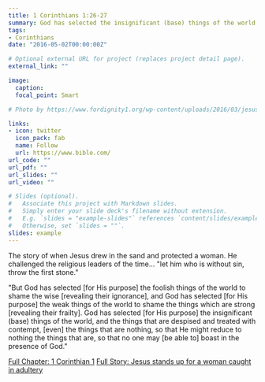 ```yaml
---
title: 1 Corinthians 1:26-27
summary: God has selected the insignificant (base) things of the world...
tags:
- Corinthians
date: "2016-05-02T00:00:00Z"

# Optional external URL for project (replaces project detail page).
external_link: ""

image:
  caption: 
  focal_point: Smart

# Photo by https://www.fordignity1.org/wp-content/uploads/2016/03/jesuswrite.jpg

links:
- icon: twitter
  icon_pack: fab
  name: Follow
  url: https://www.bible.com/
url_code: ""
url_pdf: ""
url_slides: ""
url_video: ""

# Slides (optional).
#   Associate this project with Markdown slides.
#   Simply enter your slide deck's filename without extension.
#   E.g. `slides = "example-slides"` references `content/slides/example-slides.md`.
#   Otherwise, set `slides = ""`.
slides: example
---
```


The story of when Jesus drew in the sand and protected a woman.  He challenged the religious leaders of the time... "let him who is without sin, throw the first stone."

"But God has selected [for His purpose] the foolish things of the world to shame the wise [revealing their ignorance], and God has selected [for His purpose] the weak things of the world to shame the things which are strong [revealing their frailty]. God has selected [for His purpose] the insignificant (base) things of the world, and the things that are despised and treated with contempt, [even] the things that are nothing, so that He might reduce to nothing the things that are, so that no one may [be able to] boast in the presence of God."

[Full Chapter: 1 Corinthian 1](https://www.bible.com/bible/111/1CO.1.NIV)
[Full Story: Jesus stands up for a woman caught in adultery](https://www.bible.com/bible/111/JHN.8.NIV) 